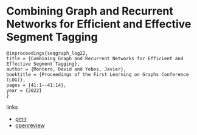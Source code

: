 # Combining Graph and Recurrent Networks for Efficient and Effective Segment Tagging

```
@inproceedings{seqgraph_log22,
title = {Combining Graph and Recurrent Networks for Efficient and Effective Segment Tagging},
author = {Montero, David and Yebes, Javier},
booktitle = {Proceedings of the First Learning on Graphs Conference (LOG)},
pages = {41:1--41:14},
year = {2022}
}
```

links
- [pmlr](https://proceedings.mlr.press/v198/montero22a.html)
- [openreview](https://openreview.net/forum?id=ZuMgYX1irC)
